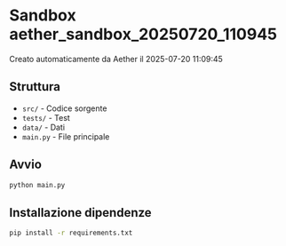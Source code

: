 # Sandbox aether_sandbox_20250720_110945

Creato automaticamente da Aether il 2025-07-20 11:09:45

## Struttura
- `src/` - Codice sorgente
- `tests/` - Test
- `data/` - Dati
- `main.py` - File principale

## Avvio
```bash
python main.py
```

## Installazione dipendenze
```bash
pip install -r requirements.txt
```
